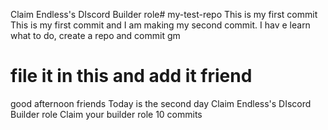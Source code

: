 Claim Endless's DIscord Builder role# my-test-repo
This is my first commit
This is my first commit and I am making my second commit.
I hav
e learn what to do, create a repo and commit 
gm
# file it in this and add it friend
good afternoon friends
Today is the second day 
Claim Endless's DIscord Builder role
Claim your builder role 10 commits 
